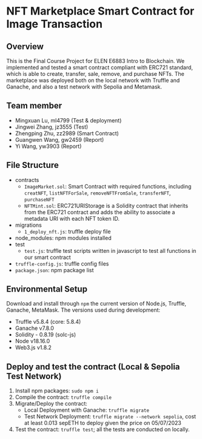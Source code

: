 # NFT Marketplace Smart Contract for Image Transaction

## Overview
This is the Final Course Project for ELEN E6883 Intro to Blockchain. We implemented and tested a smart contract compliant with ERC721 standard, which is able to create, transfer, sale, remove, and purchase NFTs. The marketplace was deployed both on the local network with Truffle and Ganache, and also a test network with Sepolia and Metamask. 

## Team member
- Mingxuan Lu, ml4799 (Test & deployment) 
- Jingwei Zhang, jz3555 (Test) 
- Zhengping Zhu, zz2989 (Smart Contract)
- Guangwen Wang, gw2459 (Report) 
- Yi Wang, yw3903 (Report)

## File Structure
- contracts
    - `ImageMarket.sol`: Smart Contract with required functions, including `creatNFT`, `listNFTForSale`, `removeNFTFromSale`, `transferNFT`, `purchaseNFT`
    - `NFTMint.sol`: ERC721URIStorage is a Solidity contract that inherits from the ERC721 contract and adds the ability to associate a metadata URI with each NFT token ID. 
- migrations
    - `1_deploy_nft.js`: truffle deploy file
- node_modules: npm modules installed
- test
    - `test.js`: truffle test scripts written in javascript to test all functions in our smart contract
- `truffle-config.js`: truffle config files
- `package.json`: npm package list

## Environmental Setup
Download and install through `npm` the current version of Node.js, Truffle, Ganache, MetaMask. The versions used during development:<br />
- Truffle v5.8.4 (core: 5.8.4)
- Ganache v7.8.0
- Solidity - 0.8.19 (solc-js)
- Node v18.16.0
- Web3.js v1.8.2
    
## Deploy and test the contract (Local & Sepolia Test Network)
1. Install npm packages: `sudo npm i`
2. Compile the contract: `truffle compile`
3. Migrate/Deploy the contract:
    - Local Deployment with Ganache: `truffle migrate`
    - Test Network Deployment: `truffle migrate --network sepolia`, cost at least 0.013 sepETH to deploy given the price on 05/07/2023
4. Test the contract: `truffle test`; all the tests are conducted on locally.








